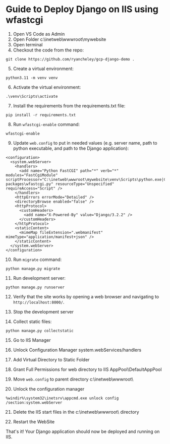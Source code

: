 # Guide to Deploy Django on IIS using wfastcgi

1. Open VS Code as Admin
2. Open Folder c:\inetweb\wwwroot\mywebsite
3. Open terminal
4. Checkout the code from the repo:
```
git clone https://github.com/ryancheley/gcp-django-demo .
```
5. Create a virtual environment:
```
python3.11 -m venv venv
```
6. Activate the virtual environment:
```
.\venv\Scripts\activate
```
7. Install the requirements from the requirements.txt file:
```
pip install -r requirements.txt
```
8. Run `wfastcgi-enable` command:
```
wfastcgi-enable
```
9. Update `web.config` to put in needed values (e.g. server name, path to python executable, and path to the Django application):
```
<configuration>
  <system.webServer>
    <handlers>
      <add name="Python FastCGI" path="*" verb="*" modules="FastCgiModule" scriptProcessor="C:\inetweb\wwwroot\mywebsite\venv\Scripts\python.exe|C:\inetweb\wwwroot\mywebsite\venv\Lib\site-packages\wfastcgi.py" resourceType="Unspecified" requireAccess="Script" />
    </handlers>
    <httpErrors errorMode="Detailed" />
    <directoryBrowse enabled="false" />
    <httpProtocol>
      <customHeaders>
        <add name="X-Powered-By" value="Django/3.2.2" />
      </customHeaders>
    </httpProtocol>
    <staticContent>
      <mimeMap fileExtension=".webmanifest" mimeType="application/manifest+json" />
    </staticContent>
  </system.webServer>
</configuration>
```
10. Run `migrate` command:
```
python manage.py migrate
```
11. Run development server:
```
python manage.py runserver
```
12. Verify that the site works by opening a web browser and navigating to `http://localhost:8000/`.

13. Stop the development server

14. Collect static files: 
```
python manage.py collectstatic
```

15. Go to IIS Manager

16. Unlock Configuration Manager system.webServices/handlers

17. Add Virtual Directory to Static Folder

18. Grant Full Permissions for web directory to IIS AppPool\DefaultAppPool

19. Move `web.config` to parent directory c:\inetweb\wwwroot\

20. Unlock the configuration manager

```shell
%windir%\system32\inetsrv\appcmd.exe unlock config /section:system.webServer
```

21. Delete the IIS start files in the c:\inetweb\wwwroot\ directory

21. Restart the WebSite

That's it! Your Django application should now be deployed and running on IIS.